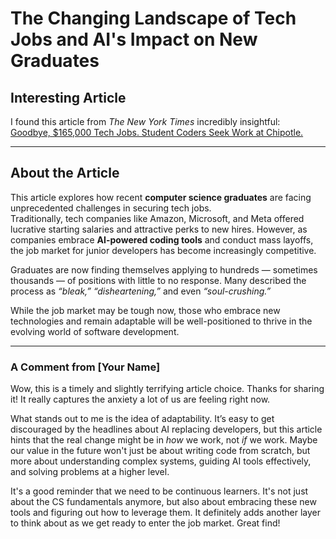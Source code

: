 # The Changing Landscape of Tech Jobs and AI's Impact on New Graduates

## Interesting Article
I found this article from *The New York Times* incredibly insightful:  
[Goodbye, $165,000 Tech Jobs. Student Coders Seek Work at Chipotle.](https://www.nytimes.com/2025/08/10/technology/coding-ai-jobs-students.html)

---

## About the Article
This article explores how recent **computer science graduates** are facing unprecedented challenges in securing tech jobs.  
Traditionally, tech companies like Amazon, Microsoft, and Meta offered lucrative starting salaries and attractive perks to new hires. However, as companies embrace **AI-powered coding tools** and conduct mass layoffs, the job market for junior developers has become increasingly competitive.

Graduates are now finding themselves applying to hundreds — sometimes thousands — of positions with little to no response. Many described the process as *“bleak,”* *“disheartening,”* and even *“soul-crushing.”*

While the job market may be tough now, those who embrace new technologies and remain adaptable will be well-positioned to thrive in the evolving world of software development.

---
### A Comment from [Your Name]

Wow, this is a timely and slightly terrifying article choice. Thanks for sharing it! It really captures the anxiety a lot of us are feeling right now.

What stands out to me is the idea of adaptability. It’s easy to get discouraged by the headlines about AI replacing developers, but this article hints that the real change might be in *how* we work, not *if* we work. Maybe our value in the future won't just be about writing code from scratch, but more about understanding complex systems, guiding AI tools effectively, and solving problems at a higher level.

It's a good reminder that we need to be continuous learners. It's not just about the CS fundamentals anymore, but also about embracing these new tools and figuring out how to leverage them. It definitely adds another layer to think about as we get ready to enter the job market. Great find!
